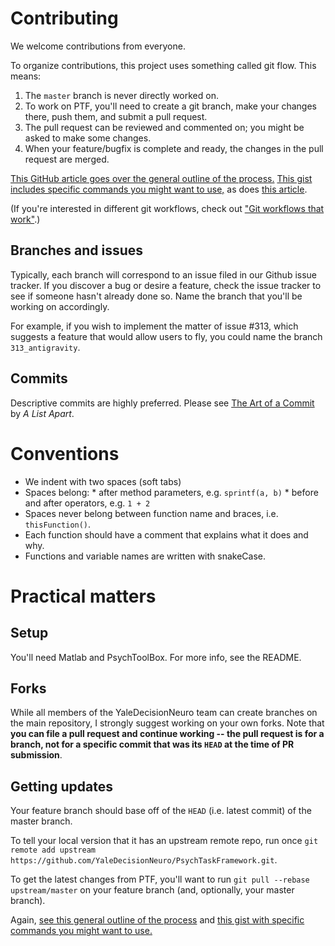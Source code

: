# Contributing

We welcome contributions from everyone.

To organize contributions, this project uses something called git flow. This means:

1. The `master` branch is never directly worked on.
2. To work on PTF, you'll need to create a git branch, make your changes there, push them, and submit a pull request.
3. The pull request can be reviewed and commented on; you might be asked to make some changes.
4. When your feature/bugfix is complete and ready, the changes in the pull request are merged.

[This GitHub article goes over the general outline of the process.](https://guides.github.com/introduction/flow/) [This gist includes specific commands you might want to use,](https://gist.github.com/Chaser324/ce0505fbed06b947d962) as does [this article](http://www.eqqon.com/index.php/Collaborative_Github_Workflow).

(If you're interested in different git workflows, check out ["Git workflows that work"](http://blog.endpoint.com/2014/05/git-workflows-that-work.html).)

## Branches and issues

Typically, each branch will correspond to an issue filed in our Github issue tracker. If you discover a bug or desire a feature, check the issue tracker to see if someone hasn't already done so. Name the branch that you'll be working on accordingly.

For example, if you wish to implement the matter of issue #313, which suggests a feature that would allow users to fly, you could name the branch `313_antigravity`.

## Commits

Descriptive commits are highly preferred. Please see [The Art of a Commit](https://alistapart.com/article/the-art-of-the-commit) by _A List Apart_.

# Conventions

* We indent with two spaces (soft tabs)
* Spaces belong: 
		* after method parameters, e.g. `sprintf(a, b)` 
		* before and after operators, e.g. `1 + 2`
* Spaces never belong between function name and braces, i.e. `thisFunction()`.
* Each function should have a comment that explains what it does and why.
* Functions and variable names are written with snakeCase.

# Practical matters

## Setup

You'll need Matlab and PsychToolBox. For more info, see the README.

## Forks

While all members of the YaleDecisionNeuro team can create branches on the main repository, I strongly suggest working on your own forks. Note that **you can file a pull request and continue working -- the pull request is for a branch, not for a specific commit that was its `HEAD` at the time of PR submission**.

## Getting updates

Your feature branch should base off of the `HEAD` (i.e. latest commit) of the master branch.

To tell your local version that it has an upstream remote repo, run once
`git remote add upstream https://github.com/YaleDecisionNeuro/PsychTaskFramework.git`.

To get the latest changes from PTF, you'll want to run `git pull --rebase upstream/master` on your feature branch (and, optionally, your master branch). 

Again, [see this general outline of the process](https://guides.github.com/introduction/flow/) and [this gist with specific commands you might want to use.](https://gist.github.com/Chaser324/ce0505fbed06b947d962)